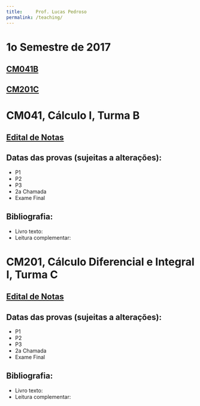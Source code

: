 ```yaml
---
title:     Prof. Lucas Pedroso
permalink: /teaching/
---
```


# 1o Semestre de 2017

## [CM041B](/turma1/)

## [CM201C](./turma2/)
# CM041, Cálculo I, Turma B

## [Edital de Notas](http://pedrosolucas.github.io)

## Datas das provas (sujeitas a alterações):
- P1
- P2
- P3
- 2a Chamada
- Exame Final

## Bibliografia:
- Livro texto:
- Leitura complementar:

# CM201, Cálculo Diferencial e Integral I, Turma C

## [Edital de Notas](http://pedrosolucas.github.io)

## Datas das provas (sujeitas a alterações):
- P1
- P2
- P3
- 2a Chamada
- Exame Final

## Bibliografia:
- Livro texto:
- Leitura complementar:
